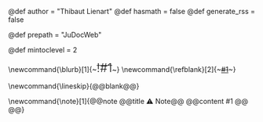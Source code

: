 @def author = "Thibaut Lienart"
@def hasmath = false              <!-- mostly there's no maths on pages -->
@def generate_rss = false

@def prepath = "JuDocWeb"         <!-- it's a GitHub project website -->

@def mintoclevel = 2              <!-- TOCS only for level h2 and higher -->

<!--
Useful HTML snippets
* \blurb{...} for a blurb at the top of a page
* \refblank{...} for a link with target blank
* \lineskip forces skipping of a line somewhere
-->
\newcommand{\blurb}[1]{~~~<span style="font-size:24px;font-weight:300;">!#1</span>~~~}
\newcommand{\refblank}[2]{~~~<a href="!#2" target="_blank" rel="noopener noreferrer">#1</a>~~~}

\newcommand{\lineskip}{@@blank@@}

\newcommand{\note}[1]{@@note @@title ⚠ Note@@ @@content #1 @@ @@}
